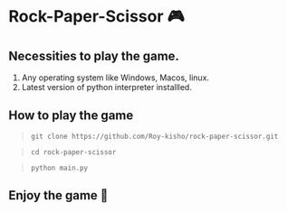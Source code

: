 # Rock-Paper-Scissor 🎮

## Necessities to play the game.
1. Any operating system like Windows, Macos, linux.
2. Latest version of python interpreter installled.

## How to play the game 
>`git clone https://github.com/Roy-kisho/rock-paper-scissor.git`

>`cd rock-paper-scissor`

>`python main.py`

## Enjoy the game 🥳